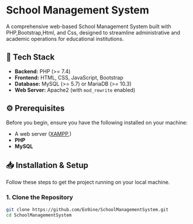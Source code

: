 # School Management System

A comprehensive web-based School Management System built with PHP,Bootstrap,Html, and Css, designed to streamline administrative and academic operations for educational institutions.

## 🚀 Tech Stack

*   **Backend:** PHP (>= 7.4)
*   **Frontend:** HTML, CSS, JavaScript, Bootstrap
*   **Database:** MySQL (>= 5.7) or MariaDB (>= 10.3)
*   **Web Server:** Apache2 (with `mod_rewrite` enabled)

## ⚙️ Prerequisites

Before you begin, ensure you have the following installed on your machine:
*   A web server ([XAMPP](https://www.apachefriends.org/),)
*   **PHP** 
*   **MySQL**

## 📥 Installation & Setup

Follow these steps to get the project running on your local machine.

### 1. Clone the Repository
```bash
git clone https://github.com/Eo9ine/SchoolManagementSystem.git
cd SchoolManagementSystem
